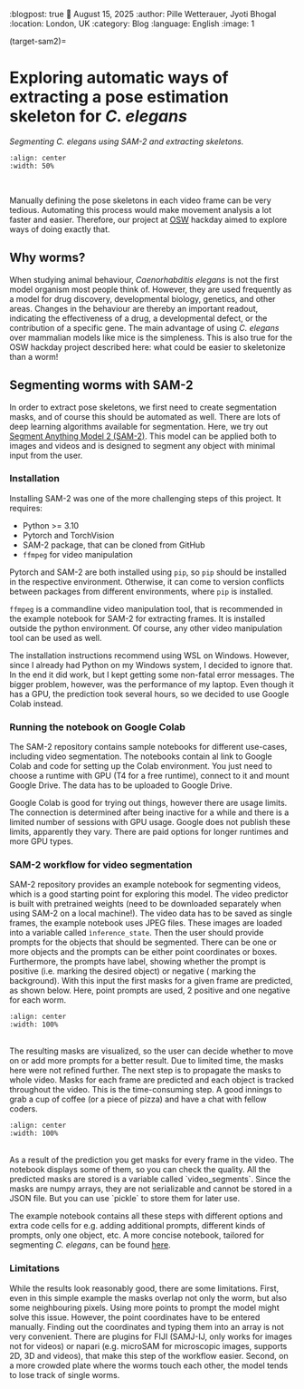 :blogpost: true
:date: August 15, 2025
:author: Pille Wetterauer, Jyoti Bhogal
:location: London, UK
:category: Blog
:language: English
:image: 1

(target-sam2)=

# Exploring automatic ways of extracting a pose estimation skeleton for *C. elegans*
*Segmenting C. elegans using SAM-2 and extracting skeletons.*

```{image} /_static/blog_images/gsoc2025/gsoc-niu.png
:align: center
:width: 50%
```
<br>

Manually defining the pose skeletons in each video frame can be very tedious. 
Automating this process would make movement analysis a lot faster and easier. Therefore, 
our project at [OSW](https://neuroinformatics.dev/open-software-week/index.html) 
hackday aimed to explore ways of doing exactly that.

## Why worms?
When studying animal behaviour, _Caenorhabditis elegans_ is not the first model 
organism most people think of. However, they are used frequently as a model for 
drug discovery, developmental biology, genetics, and other areas. Changes in the 
behaviour are thereby an important readout, indicating the effectiveness of a drug, 
a developmental defect, or the contribution of a specific gene. The main advantage 
of using _C. elegans_ over mammalian models like mice is the simpleness. This is also 
true for the OSW hackday project described here: what could be easier to skeletonize 
than a worm!

## Segmenting worms with SAM-2
In order to extract pose skeletons, we first need to create segmentation masks, and 
of course this should be automated as well. There are lots of deep learning algorithms 
available for segmentation. Here, we try out 
[Segment Anything Model 2 (SAM-2)](https://github.com/facebookresearch/sam2). This model
can be applied both to images and videos and is designed to segment any object with 
minimal input from the user.

### Installation
Installing SAM-2 was one of the more challenging steps of this project. It requires:
* Python >= 3.10
* Pytorch and TorchVision
* SAM-2 package, that can be cloned from GitHub
* `ffmpeg` for video manipulation

Pytorch and SAM-2 are both installed using `pip`, so `pip` should be installed in the 
respective environment. Otherwise, it can come to version conflicts between packages 
from different environments, where `pip` is installed. 

`ffmpeg` is a commandline video manipulation tool, that is recommended in the example 
notebook for SAM-2 for extracting frames. It is installed outside the python 
environment. Of course, any other video manipulation tool can be used as well.

The installation instructions recommend using WSL on Windows. However, since I already 
had Python on my Windows system, I decided to ignore that. In the end it did work, but I 
kept getting some non-fatal error messages. The bigger problem, however, was the 
performance of my laptop. Even though it has a GPU, the prediction took several hours, 
so we decided to use Google Colab instead.

### Running the notebook on Google Colab
The SAM-2 repository contains sample notebooks for different use-cases, including video 
segmentation. The notebooks contain al link to Google Colab and code for setting up the 
Colab environment. You just need to choose a runtime with GPU (T4 for a free runtime), 
connect to it and mount Google Drive. The data has to be uploaded to Google Drive.

Google Colab is good for trying out things, however there are usage limits. The 
connection is determined after being inactive for a while and there is a limited number 
of sessions with GPU usage. Google does not publish these limits, apparently they vary. 
There are paid options for longer runtimes and more GPU types.

### SAM-2 workflow for video segmentation

SAM-2 repository provides an example notebook for segmenting videos, which is a good 
starting point for exploring this model. The video predictor is built with pretrained 
weights (need to be downloaded separately when using SAM-2 on a local machine!). The 
video data has to be saved as single frames, the example notebook uses JPEG files. These 
images are loaded into a variable called `ìnference_state`. Then the user should provide 
prompts for the objects that should be segmented. There can be one or more objects and 
the prompts can be either point coordinates or boxes. Furthermore, the prompts have label,
showing whether the prompt is positive (i.e. marking the desired object) or negative (
marking the background). With this input the first masks for a given frame are predicted, 
as shown below. Here, point prompts are used, 2 positive and one negative for each worm.

```{image} /_static/blog_images/sam2/sam2-workflow.png
:align: center
:width: 100%
```
<br>
The resulting masks are visualized, so the user can decide whether to move on or add more 
prompts for a better result. Due to limited time, the masks here were not refined further.
The next step is to propagate the masks to whole video. Masks for each frame are predicted 
and each object is tracked throughout the video. This is the time-consuming step. A good 
innings to grab a cup of coffee (or a piece of pizza) and have a chat with fellow coders.

```{image} /_static/blog_images/sam2/sam2-propagation.tiff
:align: center
:width: 100%
```
<br>
As a result of the prediction you get masks for every frame in the video. The notebook 
displays some of them, so you can check the quality. All the predicted masks are stored 
is a variable called `video_segments`. Since the masks are numpy arrays, they are not 
serializable and cannot be stored in a JSON file. But you can use `pickle` to store them 
for later use.

The example notebook contains all these steps with different options and extra code cells 
for e.g. adding additional prompts, different kinds of prompts, only one object, etc. 
A more concise notebook, tailored for segmenting _C. elegans_, can be found 
[here](https://github.com/pwetterauer/WormNotebooks.git).

### Limitations
While the results look reasonably good, there are some limitations. First, even in this 
simple example the masks overlap not only the worm, but also some neighbouring pixels. 
Using more points to prompt the model might solve this issue. However, the point coordinates 
have to be entered manually. Finding out the coordinates and typing them into an array is 
not very convenient. There are plugins for FIJI (SAMJ-IJ, only works for images not for 
videos) or napari (e.g. microSAM for microscopic images, supports 2D, 3D and videos), 
that make this step of the workflow easier.  Second, on a more crowded plate where the worms touch each other, the 
model tends to lose track of single worms. 
